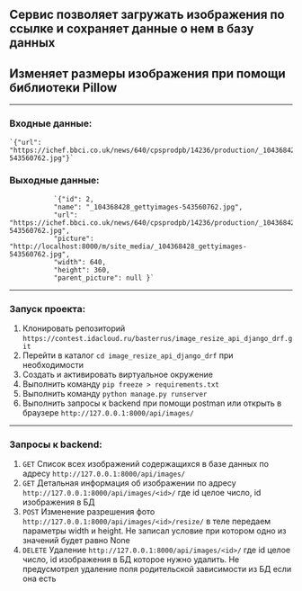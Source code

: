 ## Сервис позволяет загружать изображения по ссылке и сохраняет данные о нем в базу данных
## Изменяет размеры изображения при помощи  библиотеки Pillow
___

### Входные данные: 
    `{"url": "https://ichef.bbci.co.uk/news/640/cpsprodpb/14236/production/_104368428_gettyimages-543560762.jpg"}`          
### Выходные данные:
               `{"id": 2, 
               "name": "_104368428_gettyimages-543560762.jpg",
               "url": "https://ichef.bbci.co.uk/news/640/cpsprodpb/14236/production/_104368428_gettyimages-543560762.jpg",
               "picture": "http://localhost:8000/m/site_media/_104368428_gettyimages-543560762.jpg",
               "width": 640,
               "height": 360,
               "parent_picture": null }`
___
### Запуск проекта:
1. Клонировать репозиторий `https://contest.idacloud.ru/basterrus/image_resize_api_django_drf.git`
2. Перейти в каталог `cd image_resize_api_django_drf` при необходимости
3. Создать и активировать виртуальное окружение
4. Выполнить команду `pip freeze > requirements.txt`
5. Выполнить команду `python manage.py runserver`
6. Выполнить запросы к backend при помощи postman или открыть в браузере `http://127.0.0.1:8000/api/images/`
___
### Запросы к backend:
1. `GET` Список всех изображений содержащихся в базе данных по адресу `http://127.0.0.1:8000/api/images/`
2. `GET` Детальная информация об изображении по адресу `http://127.0.0.1:8000/api/images/<id>/` где id целое число, id изображения в БД
3. `POST` Изменение разрешения фото `http://127.0.0.1:8000/api/images/<id>/resize/` в теле передаем параметры width и height. 
Не записал условие при котором одно из значений будет равно None
4. `DELETE` Удаление `http://127.0.0.1:8000/api/images/<id>/` где id целое число, id изображения в БД которое нужно удалить.
Не предусмотрел удаление поля родительской зависимости из БД если она есть
